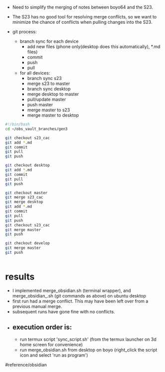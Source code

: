 
- Need to simplify the merging of notes between boyo64 and the S23.

- The S23 has no good tool for resolving merge conflicts, so we want to minimize the chance of conflicts when pulling changes into the S23.
- git process:
	- branch sync for each device
		- add new files (phone only(desktop does this automatically), *.md files)
		- commit
		- push
		- pull
	- for all devices:
		- branch sync s23
		- merge s23 to master
		- branch sync desktop
		- merge desktop to master
		- pull/update master
		- push master
		- merge master to s23
		- merge master to desktop
```bash
#!/bin/bash
cd ~/obs_vault_branches/gen3

git checkout s23_cac
git add *.md
git commit
git pull
git push

git checkout desktop
git add *.md
git commit
git pull
git push

git checkout master
git merge s23_cac
git merge desktop
git add *.md
git commit
git pull
git push
git checkout s23_cac
git merge master
git push

git checkout develop
git merge master
git push



```

# results
- I implemented merge_obsidian.sh (terminal wrapper), and merge_obsidian_.sh (git commands as above) on ubuntu desktop
- first run had a merge conflict.  This may have been left over from a previous manual merge.
- subsequent runs have gone fine with no conflicts.
- ## execution order is: 
	- run termux script 'sync_script.sh' (from the termux launcher on 3d home screen for convenience)
	- run merge_obsidian.sh from desktop on boyo (right_click the script icon and select 'run as program')

#reference/obsidian 
